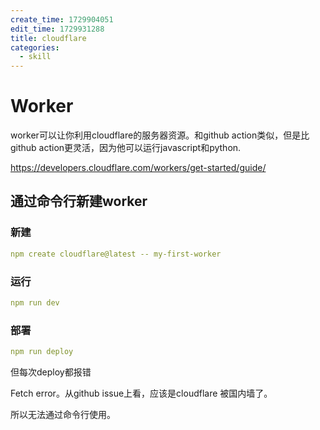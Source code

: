 ```yaml
---
create_time: 1729904051
edit_time: 1729931288
title: cloudflare
categories:
  - skill
---
```



# Worker

worker可以让你利用cloudflare的服务器资源。和github action类似，但是比github action更灵活，因为他可以运行javascript和python.

https://developers.cloudflare.com/workers/get-started/guide/

## 通过命令行新建worker

### 新建

```yaml
npm create cloudflare@latest -- my-first-worker
```

### 运行

```yaml
npm run dev
```

### 部署

```yaml
npm run deploy
```

但每次deploy都报错

Fetch error。从github issue上看，应该是cloudflare 被国内墙了。

所以无法通过命令行使用。

